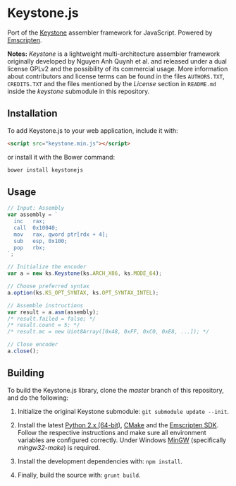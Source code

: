 Keystone.js
===========

Port of the [Keystone](https://github.com/keystone-engine/keystone) assembler framework for JavaScript. Powered by [Emscripten](https://github.com/kripken/emscripten).

**Notes:** _Keystone_ is a lightweight multi-architecture assembler framework originally developed by Nguyen Anh Quynh et al. and released under a dual license GPLv2 and the possibility of its commercial usage. More information about contributors and license terms can be found in the files `AUTHORS.TXT`, `CREDITS.TXT` and the files mentioned by the *License* section in `README.md` inside the *keystone* submodule in this repository.

## Installation
To add Keystone.js to your web application, include it with:
```html
<script src="keystone.min.js"></script>
```
or install it with the Bower command:
```bash
bower install keystonejs
```

## Usage                                                      
```javascript
// Input: Assembly
var assembly = `
  inc   rax;
  call  0x10040;
  mov   rax, qword ptr[rdx + 4];
  sub   esp, 0x100;
  pop   rbx;
`;

// Initialize the encoder
var a = new ks.Keystone(ks.ARCH_X86, ks.MODE_64);

// Choose preferred syntax
a.option(ks.KS_OPT_SYNTAX, ks.OPT_SYNTAX_INTEL);

// Assemble instructions
var result = a.asm(assembly);
/* result.failed = false; */
/* result.count = 5; */
/* result.mc = new Uint8Array([0x48, 0xFF, 0xC0, 0xE8, ...]); */

// Close encoder
a.close();
```

## Building
To build the Keystone.js library, clone the *master* branch of this repository, and do the following:

1. Initialize the original Keystone submodule: `git submodule update --init`.

2. Install the latest [Python 2.x (64-bit)](https://www.python.org/downloads/), [CMake](http://www.cmake.org/download/) and the [Emscripten SDK](http://kripken.github.io/emscripten-site/docs/getting_started/downloads.html). Follow the respective instructions and make sure all environment variables are configured correctly. Under Windows [MinGW](http://www.mingw.org/) (specifically *mingw32-make*) is required.

3. Install the development dependencies with: `npm install`.

4. Finally, build the source with: `grunt build`.
